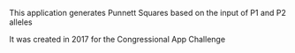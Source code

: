 This application generates Punnett Squares based on the input of P1 and P2 alleles

It was created in 2017 for the Congressional App Challenge